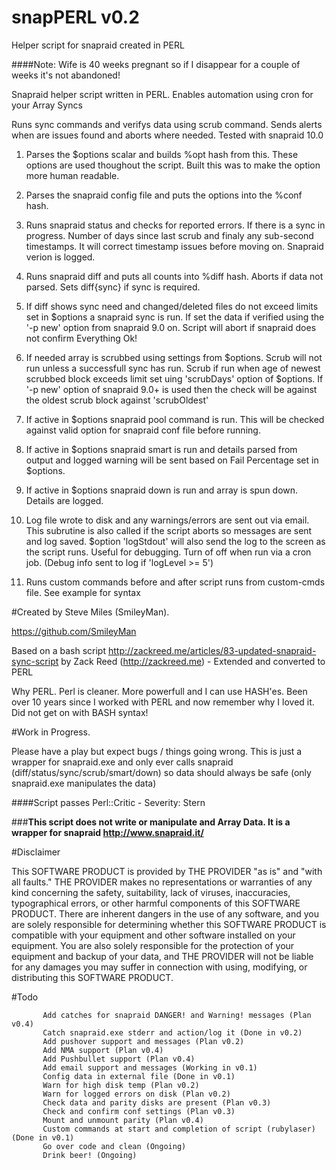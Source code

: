# snapPERL v0.2
Helper script for snapraid created in PERL

####Note: Wife is 40 weeks pregnant so if I disappear for a couple of weeks it's not abandoned!

 Snapraid helper script written in PERL. Enables automation using cron for your Array Syncs

 Runs sync commands and verifys data using scrub command. Sends alerts when are issues found
 and aborts where needed. Tested with snapraid 10.0

 1.  Parses the $options scalar and builds %opt hash from this. These options are used
     thoughout the script. Built this was to make the option more human readable.

 2.  Parses the snapraid config file and puts the options into the %conf hash.

 3.  Runs snapraid status and checks for reported errors. If there is a sync in progress.
     Number of days since last scrub and finaly any sub-second timestamps. It will correct
     timestamp issues before moving on. Snapraid verion is logged.

 4.  Runs snapraid diff and puts all counts into %diff hash. Aborts if data not parsed.
     Sets diff{sync} if sync is required.

 5.  If diff shows sync need and changed/deleted files do not exceed limits set in $options
     a snapraid sync is run. If set the data if verified using the '-p new' option from
     snapraid 9.0 on. Script will abort if snapraid does not confirm Everything Ok!

 6.  If needed array is scrubbed using settings from $options. Scrub will not run unless a
     successfull sync has run. Scrub if run when age of newest scrubbed block exceeds limit
     set uing 'scrubDays' option of $options. If '-p new' option of snapraid 9.0+ is used then
     the check will be against the oldest scrub block against 'scrubOldest'

 7.  If active in $options snapraid pool command is run. This will be checked against valid
     option for snapraid conf file before running.

 8.  If active in $options snapraid smart is run and details parsed from output and logged
     warning will be sent based on Fail Percentage set in $options.

 9.  If active in $options snapraid down is run and array is spun down. Details are logged.

 10. Log file wrote to disk and any warnings/errors are sent out via email. This subrutine is 
     also called if the script aborts so messages are sent and log saved. $option 'logStdout'
     will also send the log to the screen as the script runs. Useful for debugging. Turn of
     off when run via a cron job. (Debug info sent to log if 'logLevel >= 5')

 11. Runs custom commands before and after script runs from custom-cmds file. See example for syntax



#Created by Steve Miles (SmileyMan). 

https://github.com/SmileyMan

Based on a bash script http://zackreed.me/articles/83-updated-snapraid-sync-script 
by Zack Reed (http://zackreed.me) - Extended and converted to PERL

Why PERL. Perl is cleaner. More powerfull and I can use HASH'es. Been over 10 years since
I worked with PERL and now remember why I loved it. Did not get on with BASH syntax!

#Work in Progress.

Please have a play but expect bugs / things going wrong. This is just a wrapper for snapraid.exe
and only ever calls snapraid (diff/status/sync/scrub/smart/down) so data should always be safe
(only snapraid.exe manipulates the data)

####Script passes Perl::Critic - Severity: Stern

###__This script does not write or manipulate and Array Data. It is a wrapper for snapraid http://www.snapraid.it/__

#Disclaimer

This SOFTWARE PRODUCT is provided by THE PROVIDER "as is" and "with all faults." 
THE PROVIDER makes no representations or warranties of any kind concerning the safety, 
suitability, lack of viruses, inaccuracies, typographical errors, or other harmful 
components of this SOFTWARE PRODUCT. There are inherent dangers in the use of any software,
and you are solely responsible for determining whether this SOFTWARE PRODUCT is compatible
with your equipment and other software installed on your equipment. You are also solely
responsible for the protection of your equipment and backup of your data, and THE PROVIDER
will not be liable for any damages you may suffer in connection with using, modifying, or 
distributing this SOFTWARE PRODUCT. 



#Todo

           Add catches for snapraid DANGER! and Warning! messages (Plan v0.4)
           Catch snapraid.exe stderr and action/log it (Done in v0.2)
           Add pushover support and messages (Plan v0.2)
           Add NMA support (Plan v0.4)
           Add Pushbullet support (Plan v0.4)
           Add email support and messages (Working in v0.1)
           Config data in external file (Done in v0.1)
           Warn for high disk temp (Plan v0.2)
           Warn for logged errors on disk (Plan v0.2)
           Check data and parity disks are present (Plan v0.3)
           Check and confirm conf settings (Plan v0.3)
           Mount and unmount parity (Plan v0.4)
           Custom commands at start and completion of script (rubylaser) (Done in v0.1)
           Go over code and clean (Ongoing)
           Drink beer! (Ongoing)

